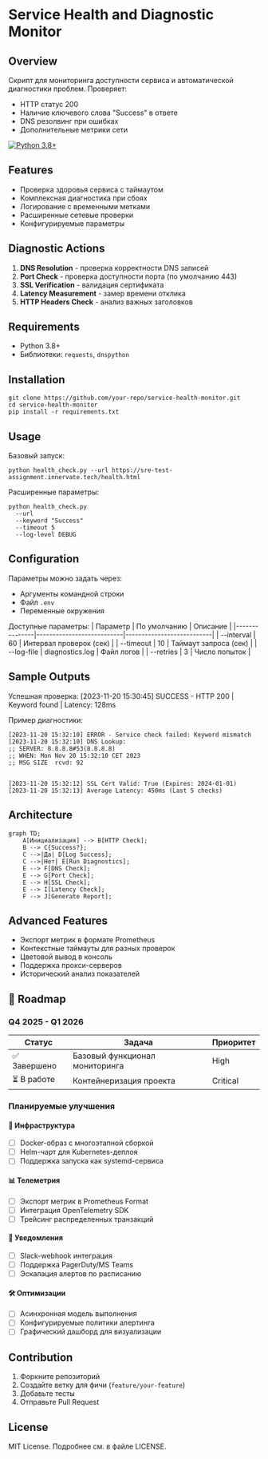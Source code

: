 # Service Health and Diagnostic Monitor

## Overview
Скрипт для мониторинга доступности сервиса и автоматической диагностики проблем. Проверяет:
- HTTP статус 200
- Наличие ключевого слова "Success" в ответе
- DNS резолвинг при ошибках
- Дополнительные метрики сети

[![Python 3.8+](https://img.shields.io/badge/python-3.8+-blue.svg)](https://www.python.org/downloads/)

## Features
- Проверка здоровья сервиса с таймаутом
- Комплексная диагностика при сбоях
- Логирование с временными метками
- Расширенные сетевые проверки
- Конфигурируемые параметры

## Diagnostic Actions
1. **DNS Resolution** - проверка корректности DNS записей
2. **Port Check** - проверка доступности порта (по умолчанию 443)
3. **SSL Verification** - валидация сертификата
4. **Latency Measurement** - замер времени отклика
5. **HTTP Headers Check** - анализ важных заголовков

## Requirements
- Python 3.8+
- Библиотеки: `requests`, `dnspython`

## Installation
```
git clone https://github.com/your-repo/service-health-monitor.git
cd service-health-monitor
pip install -r requirements.txt
```

## Usage
Базовый запуск:

```
python health_check.py --url https://sre-test-assignment.innervate.tech/health.html
```

Расширенные параметры:
```
python health_check.py 
  --url  
  --keyword "Success" 
  --timeout 5 
  --log-level DEBUG
```


## Configuration
Параметры можно задать через:
- Аргументы командной строки
- Файл `.env`
- Переменные окружения

Доступные параметры:
| Параметр      | По умолчанию               | Описание                  |
|---------------|---------------------------|---------------------------|
| --interval    | 60                        | Интервал проверок (сек)   |
| --timeout     | 10                        | Таймаут запроса (сек)     |
| --log-file    | diagnostics.log           | Файл логов               |
| --retries     | 3                         | Число попыток            |

## Sample Outputs
Успешная проверка:
[2023-11-20 15:30:45] SUCCESS - HTTP 200 | Keyword found | Latency: 128ms

Пример диагностики:
```
[2023-11-20 15:32:10] ERROR - Service check failed: Keyword mismatch
[2023-11-20 15:32:10] DNS Lookup: 
;; SERVER: 8.8.8.8#53(8.8.8.8)
;; WHEN: Mon Nov 20 15:32:10 CET 2023
;; MSG SIZE  rcvd: 92


[2023-11-20 15:32:12] SSL Cert Valid: True (Expires: 2024-01-01)
[2023-11-20 15:32:13] Average Latency: 450ms (Last 5 checks)
```

## Architecture

```mermaid
graph TD;
    A[Инициализация] --> B[HTTP Check];
    B --> C{Success?};
    C -->|Да| D[Log Success];
    C -->|Нет| E[Run Diagnostics];
    E --> F[DNS Check];
    E --> G[Port Check];
    E --> H[SSL Check];
    E --> I[Latency Check];
    F --> J[Generate Report];
```

## Advanced Features
- Экспорт метрик в формате Prometheus
- Контекстные таймауты для разных проверок
- Цветовой вывод в консоль
- Поддержка прокси-серверов
- Исторический анализ показателей

## 🚀 Roadmap

### Q4 2025 - Q1 2026
| Статус       | Задача                          | Приоритет |
|--------------|---------------------------------|-----------|
| ✅ Завершено | Базовый функционал мониторинга  | High      |
| ⏳ В работе  | Контейнеризация проекта         | Critical  |

### Планируемые улучшения

#### 🐳 Инфраструктура
- [ ] Docker-образ с многоэтапной сборкой
- [ ] Helm-чарт для Kubernetes-деплоя
- [ ] Поддержка запуска как systemd-сервиса

#### 📊 Телеметрия
- [ ] Экспорт метрик в Prometheus Format
- [ ] Интеграция OpenTelemetry SDK
- [ ] Трейсинг распределенных транзакций

#### 🔔 Уведомления
- [ ] Slack-webhook интеграция
- [ ] Поддержка PagerDuty/MS Teams
- [ ] Эскалация алертов по расписанию

#### 🛠️ Оптимизации
- [ ] Асинхронная модель выполнения
- [ ] Конфигурируемые политики алертинга
- [ ] Графический дашборд для визуализации

## Contribution
1. Форкните репозиторий
2. Создайте ветку для фичи (`feature/your-feature`)
3. Добавьте тесты
4. Отправьте Pull Request

## License
MIT License. Подробнее см. в файле LICENSE.